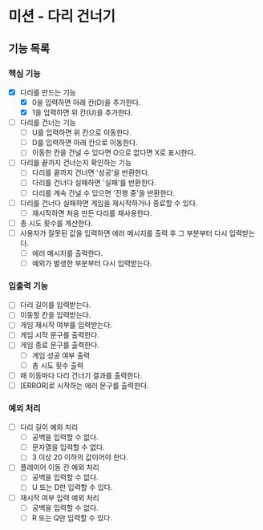 # 미션 - 다리 건너기

## 기능 목록

### 핵심 기능

- [x] 다리를 만드는 기능
  - [x] 0을 입력하면 아래 칸(D)을 추가한다.
  - [x] 1을 입력하면 위 칸(U)을 추가한다.
- [ ] 다리를 건너는 기능
  - [ ] U를 입력하면 위 칸으로 이동한다.
  - [ ] D를 입력하면 아래 칸으로 이동한다.
  - [ ] 이동한 칸을 건널 수 있다면 O으로 없다면 X로 표시한다.
- [ ] 다리를 끝까지 건너는지 확인하는 기능
  - [ ] 다리를 끝까지 건너면 '성공'을 반환한다.
  - [ ] 다리를 건너다 실패하면 '실패'를 반환한다.
  - [ ] 다리를 계속 건널 수 있으면 '진행 중'을 반환한다.
- [ ] 다리를 건너다 실패하면 게임을 재시작하거나 종료할 수 있다.
  - [ ] 재시작하면 처음 만든 다리를 재사용한다.
- [ ] 총 시도 횟수를 계산한다.
- [ ] 사용자가 잘못된 값을 입력하면 에러 메시지를 출력 후 그 부분부터 다시 입력받는다.
  - [ ] 에러 메시지를 출력한다.
  - [ ] 예외가 발생한 부분부터 다시 입력받는다.

### 입출력 기능

- [ ] 다리 길이를 입력받는다.
- [ ] 이동할 칸을 입력받는다.
- [ ] 게임 재시작 여부를 입력받는다.
- [ ] 게임 시작 문구를 출력한다.
- [ ] 게임 종료 문구를 출력한다.
  - [ ] 게임 성공 여부 출력
  - [ ] 총 시도 횟수 출력
- [ ] 매 이동마다 다리 건너기 결과를 출력한다.
- [ ] [ERROR]로 시작하는 에러 문구를 출력한다.

### 예외 처리

- [ ] 다리 길이 예외 처리
  - [ ] 공백을 입력할 수 없다.
  - [ ] 문자열을 입력할 수 없다.
  - [ ] 3 이상 20 이하의 값이어야 한다.
- [ ] 플레이어 이동 칸 예외 처리
  - [ ] 공백을 입력할 수 없다.
  - [ ] U 또는 D만 입력할 수 있다.
- [ ] 재시작 여부 입력 예외 처리
  - [ ] 공백을 입력할 수 없다.
  - [ ] R 또는 Q만 입력할 수 있다.